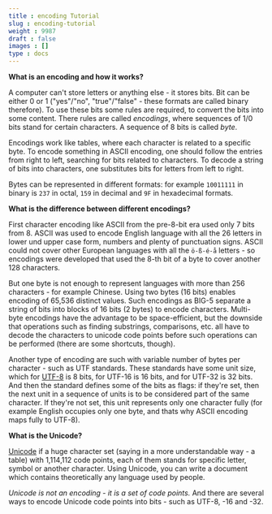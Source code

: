```yaml
---
title : encoding Tutorial
slug : encoding-tutorial
weight : 9987
draft : false
images : []
type : docs
---
```


**What is an encoding and how it works?** 

A computer can't store letters or anything else - it stores bits. Bit can be either 0 or 1 ("yes"/"no", "true"/"false" - these formats are called binary therefore). To use these bits some rules are required, to convert the bits into some content. There rules are called *encodings*, where sequences of 1/0 bits stand for certain characters. A sequence of 8 bits is called *byte*.

Encodings work like tables, where each character is related to a specific byte. To encode something in ASCII encoding, one should follow the entries from right to left, searching for bits related to characters. To decode a string of bits into characters, one substitutes bits for letters from left to right.

Bytes can be represented in different formats: for example `10011111` in binary is `237` in octal, `159` in decimal and `9F` in hexadecimal formats. 

**What is the difference between different encodings?** 

First character encoding like ASCII from the pre-8-bit era used only 7 bits from 8. ASCII was used to encode English language with all the 26 letters in lower und upper case form, numbers and plenty of punctuation signs. ASCII could not cover other European languages with all the `ö-ß-é-å` letters - so encodings were developed that used the 8-th bit of a byte to cover another 128 characters. 

But one byte is not enough to represent languages with more than 256 characters - for example Chinese. Using two bytes (16 bits) enables encoding of 65,536 distinct values. Such encodings as BIG-5 separate a string of bits into blocks of 16 bits (2 bytes) to encode characters. Multi-byte encodings have the advantage to be space-efficient, but the downside that operations such as finding substrings, comparisons, etc. all have to decode the characters to unicode code points before such operations can be performed (there are some shortcuts, though).

Another type of encoding are such with variable number of bytes per character - such as UTF standards. These standards have some unit size, which for [UTF-8][1] is 8 bits, for UTF-16 is 16 bits, and for UTF-32 is 32 bits. And then the standard defines some of the bits as flags: if they're set, then the next unit in a sequence of units is to be considered part of the same character. If they're not set, this unit represents only one character fully (for example English occupies only one byte, and thats why ASCII encoding maps fully to UTF-8).


**What is the Unicode?**

[Unicode][2] if a huge character set (saying in a more understandable way - a table) with 1,114,112 code points, each of them stands for specific letter, symbol or another character. Using Unicode, you can write a document which contains theoretically any language used by people. 

*Unicode is not an encoding - it is a set of code points.* And there are several ways to encode Unicode code points into bits - such as UTF-8, -16 and -32.


  [1]: https://www.wikiod.com/unicode/utf-8-as-an-encoding-way-of-unicode
  [2]: https://www.wikiod.com/unicode

